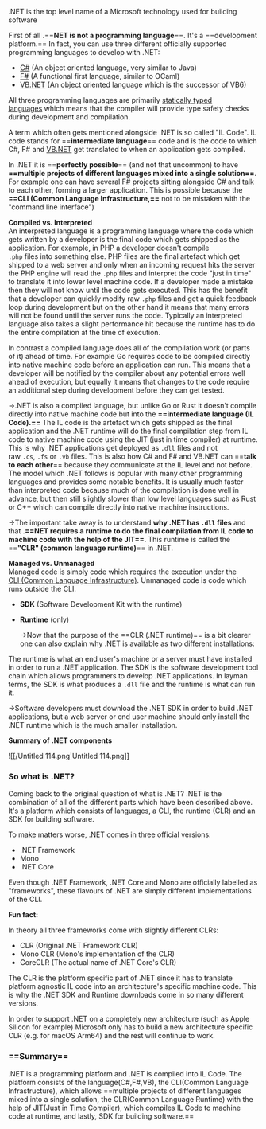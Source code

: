 .NET is the top level name of a Microsoft technology used for building software

  

First of all .==**NET is not a programming language**==. It's a ==development platform.== In fact, you can use three different officially supported programming languages to develop with .NET:

- [C#](https://dotnet.microsoft.com/learn/csharp) (An object oriented language, very similar to Java)
- [F#](https://dotnet.microsoft.com/learn/fsharp) (A functional first language, similar to OCaml)
- [VB.NET](https://docs.microsoft.com/en-gb/dotnet/visual-basic/) (An object oriented language which is the successor of VB6)

All three programming languages are primarily [statically typed languages](https://en.wikipedia.org/wiki/Type_system#Static_and_dynamic_type_checking_in_practice) which means that the compiler will provide type safety checks during development and compilation.

  

A term which often gets mentioned alongside .NET is so called "IL Code". IL code stands for ==**intermediate language**== code and is the code to which C#, F# and [VB.NET](http://vb.net/) get translated to when an application gets compiled.

In .NET it is ==**perfectly possible**== (and not that uncommon) to have **==multiple projects of different languages mixed into a single solution==**. For example one can have several F# projects sitting alongside C# and talk to each other, forming a larger application. This is possible because the **==CLI (Common Language Infrastructure,==** not to be mistaken with the "command line interface")

  

**Compiled vs. Interpreted**  
An interpreted language is a programming language where the code which gets written by a developer is the final code which gets shipped as the application. For example, in PHP a developer doesn't compile   
`.php` files into something else. PHP files are the final artefact which get shipped to a web server and only when an incoming request hits the server the PHP engine will read the `.php` files and interpret the code "just in time" to translate it into lower level machine code. If a developer made a mistake then they will not know until the code gets executed. This has the benefit that a developer can quickly modify raw `.php` files and get a quick feedback loop during development but on the other hand it means that many errors will not be found until the server runs the code. Typically an interpreted language also takes a slight performance hit because the runtime has to do the entire compilation at the time of execution.  
  
In contrast a compiled language does all of the compilation work (or parts of it) ahead of time. For example Go requires code to be compiled directly into native machine code before an application can run. This means that a developer will be notified by the compiler about any potential errors well ahead of execution, but equally it means that changes to the code require an additional step during development before they can get tested.  

  

→.NET is also a compiled language, but unlike Go or Rust it doesn't compile directly into native machine code but into the **==intermediate language (IL Code).==** The IL code is the artefact which gets shipped as the final application and the .NET runtime will do the final compilation step from IL code to native machine code using the JIT (just in time compiler) at runtime. This is why .NET applications get deployed as `.dll` files and not raw `.cs`, `.fs` or `.vb` files. This is also how C# and F# and VB.NET can ==**talk to each other**== because they communicate at the IL level and not before. The model which .NET follows is popular with many other programming languages and provides some notable benefits. It is usually much faster than interpreted code because much of the compilation is done well in advance, but then still slightly slower than low level languages such as Rust or C++ which can compile directly into native machine instructions.  
  
→The important take away is to understand **why .NET has `.dll` files** and that .**==NET requires a runtime to do the final compilation from IL code to machine code with the help of the JIT==**. This runtime is called the ==**"CLR" (common language runtime)**== in .NET.  
  

  
**Managed vs. Unmanaged**  
Managed code is simply code which requires the execution under the   
[CLI (Common Language Infrastructure)](https://dusted.codes/dotnet-basics#il-code-and-the-cli). Unmanaged code is code which runs outside the CLI.

  

- **SDK** (Software Development Kit with the runtime)
- **Runtime** (only)
    
    →Now that the purpose of the ==CLR (.NET runtime)== is a bit clearer one can also explain why .NET is available as two different installations:
    
      
    

The runtime is what an end user's machine or a server must have installed in order to run a .NET application. The SDK is the software development tool chain which allows programmers to develop .NET applications. In layman terms, the SDK is what produces a `.dll` file and the runtime is what can run it.

→Software developers must download the .NET SDK in order to build .NET applications, but a web server or end user machine should only install the .NET runtime which is the much smaller installation.

  
  
**Summary of .NET components**

![[/Untitled 114.png|Untitled 114.png]]

### **So what is .NET?**

Coming back to the original question of what is .NET? .NET is the combination of all of the different parts which have been described above. It's a platform which consists of languages, a CLI, the runtime (CLR) and an SDK for building software.

To make matters worse, .NET comes in three official versions:

- .NET Framework
- Mono
- .NET Core

Even though .NET Framework, .NET Core and Mono are officially labelled as "frameworks", these flavours of .NET are simply different implementations of the CLI.

**Fun fact:**

In theory all three frameworks come with slightly different CLRs:

- CLR (Original .NET Framework CLR)
- Mono CLR (Mono's implementation of the CLR)
- CoreCLR (The actual name of .NET Core's CLR)

The CLR is the platform specific part of .NET since it has to translate platform agnostic IL code into an architecture's specific machine code. This is why the .NET SDK and Runtime downloads come in so many different versions.

In order to support .NET on a completely new architecture (such as Apple Silicon for example) Microsoft only has to build a new architecture specific CLR (e.g. for macOS Arm64) and the rest will continue to work.

  

### ==Summary==

.NET is a programming platform and .NET is compiled into IL Code. The platform consists of the language(C#,F#,VB), the CLI(Common Language Infrastructure), which allows ==multiple projects of different languages mixed into a single solution, the CLR(Common Language Runtime) with the help of JIT(Just in Time Compiler), which compiles IL Code to machine code at runtime, and lastly, SDK for building software.==